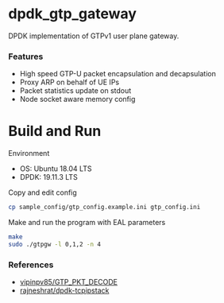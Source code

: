 # dpdk_gtp_gateway
DPDK implementation of GTPv1 user plane gateway.

### Features
- High speed GTP-U packet encapsulation and decapsulation
- Proxy ARP on behalf of UE IPs
- Packet statistics update on stdout
- Node socket aware memory config

# Build and Run
Environment
- OS: Ubuntu 18.04 LTS
- DPDK: 19.11.3 LTS

Copy and edit config
```bash
cp sample_config/gtp_config.example.ini gtp_config.ini
```

Make and run the program with EAL parameters
```bash
make
sudo ./gtpgw -l 0,1,2 -n 4
```

### References
- [vipinpv85/GTP_PKT_DECODE](https://github.com/vipinpv85/GTP_PKT_DECODE)
- [rajneshrat/dpdk-tcpipstack](https://github.com/rajneshrat/dpdk-tcpipstack)
